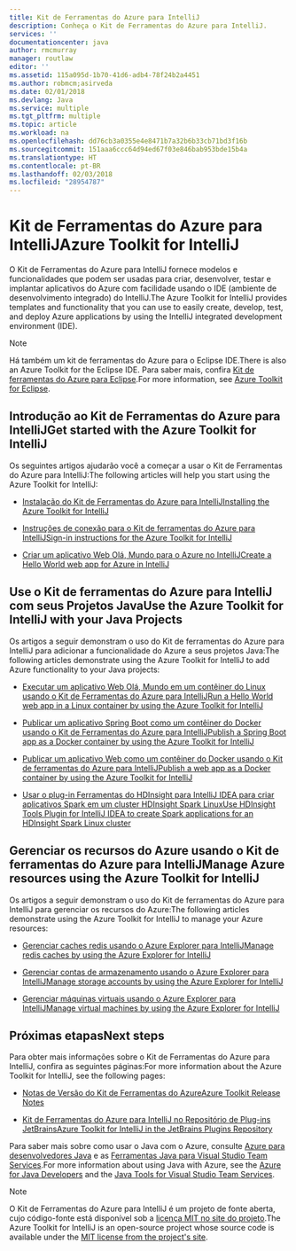 ```yaml
---
title: Kit de Ferramentas do Azure para IntelliJ
description: Conheça o Kit de Ferramentas do Azure para IntelliJ.
services: ''
documentationcenter: java
author: rmcmurray
manager: routlaw
editor: ''
ms.assetid: 115a095d-1b70-41d6-adb4-78f24b2a4451
ms.author: robmcm;asirveda
ms.date: 02/01/2018
ms.devlang: Java
ms.service: multiple
ms.tgt_pltfrm: multiple
ms.topic: article
ms.workload: na
ms.openlocfilehash: dd76cb3a0355e4e8471b7a32b6b33cb71bd3f16b
ms.sourcegitcommit: 151aaa6ccc64d94ed67f03e846bab953bde15b4a
ms.translationtype: HT
ms.contentlocale: pt-BR
ms.lasthandoff: 02/03/2018
ms.locfileid: "28954787"
---
```

# <a name="azure-toolkit-for-intellij"></a><span data-ttu-id="549c8-103">Kit de Ferramentas do Azure para IntelliJ</span><span class="sxs-lookup"><span data-stu-id="549c8-103">Azure Toolkit for IntelliJ</span></span>
<span data-ttu-id="549c8-104">O Kit de Ferramentas do Azure para IntelliJ fornece modelos e funcionalidades que podem ser usadas para criar, desenvolver, testar e implantar aplicativos do Azure com facilidade usando o IDE (ambiente de desenvolvimento integrado) do IntelliJ.</span><span class="sxs-lookup"><span data-stu-id="549c8-104">The Azure Toolkit for IntelliJ provides templates and functionality that you can use to easily create, develop, test, and deploy Azure applications by using the IntelliJ integrated development environment (IDE).</span></span>

> [!NOTE]
> 
> <span data-ttu-id="549c8-105">Há também um kit de ferramentas do Azure para o Eclipse IDE.</span><span class="sxs-lookup"><span data-stu-id="549c8-105">There is also an Azure Toolkit for the Eclipse IDE.</span></span> <span data-ttu-id="549c8-106">Para saber mais, confira [Kit de ferramentas do Azure para Eclipse](../eclipse/azure-toolkit-for-eclipse.md).</span><span class="sxs-lookup"><span data-stu-id="549c8-106">For more information, see [Azure Toolkit for Eclipse](../eclipse/azure-toolkit-for-eclipse.md).</span></span>
> 

## <a name="get-started-with-the-azure-toolkit-for-intellij"></a><span data-ttu-id="549c8-107">Introdução ao Kit de Ferramentas do Azure para IntelliJ</span><span class="sxs-lookup"><span data-stu-id="549c8-107">Get started with the Azure Toolkit for IntelliJ</span></span>
<span data-ttu-id="549c8-108">Os seguintes artigos ajudarão você a começar a usar o Kit de Ferramentas do Azure para IntelliJ:</span><span class="sxs-lookup"><span data-stu-id="549c8-108">The following articles will help you start using the Azure Toolkit for IntelliJ:</span></span>

* [<span data-ttu-id="549c8-109">Instalação do Kit de Ferramentas do Azure para IntelliJ</span><span class="sxs-lookup"><span data-stu-id="549c8-109">Installing the Azure Toolkit for IntelliJ</span></span>](azure-toolkit-for-intellij-installation.md)

* [<span data-ttu-id="549c8-110">Instruções de conexão para o Kit de ferramentas do Azure para IntelliJ</span><span class="sxs-lookup"><span data-stu-id="549c8-110">Sign-in instructions for the Azure Toolkit for IntelliJ</span></span>](azure-toolkit-for-intellij-sign-in-instructions.md)

* [<span data-ttu-id="549c8-111">Criar um aplicativo Web Olá, Mundo para o Azure no IntelliJ</span><span class="sxs-lookup"><span data-stu-id="549c8-111">Create a Hello World web app for Azure in IntelliJ</span></span>](azure-toolkit-for-intellij-create-hello-world-web-app.md)

## <a name="use-the-azure-toolkit-for-intellij-with-your-java-projects"></a><span data-ttu-id="549c8-112">Use o Kit de ferramentas do Azure para IntelliJ com seus Projetos Java</span><span class="sxs-lookup"><span data-stu-id="549c8-112">Use the Azure Toolkit for IntelliJ with your Java Projects</span></span>
<span data-ttu-id="549c8-113">Os artigos a seguir demonstram o uso do Kit de ferramentas do Azure para IntelliJ para adicionar a funcionalidade do Azure a seus projetos Java:</span><span class="sxs-lookup"><span data-stu-id="549c8-113">The following articles demonstrate using the Azure Toolkit for IntelliJ to add Azure functionality to your Java projects:</span></span>

* [<span data-ttu-id="549c8-114">Executar um aplicativo Web Olá, Mundo em um contêiner do Linux usando o Kit de Ferramentas do Azure para IntelliJ</span><span class="sxs-lookup"><span data-stu-id="549c8-114">Run a Hello World web app in a Linux container by using the Azure Toolkit for IntelliJ</span></span>](azure-toolkit-for-intellij-hello-world-web-app-linux.md)

* [<span data-ttu-id="549c8-115">Publicar um aplicativo Spring Boot como um contêiner do Docker usando o Kit de Ferramentas do Azure para IntelliJ</span><span class="sxs-lookup"><span data-stu-id="549c8-115">Publish a Spring Boot app as a Docker container by using the Azure Toolkit for IntelliJ</span></span>](azure-toolkit-for-intellij-publish-spring-boot-docker-app.md)

* [<span data-ttu-id="549c8-116">Publicar um aplicativo Web como um contêiner do Docker usando o Kit de ferramentas do Azure para IntelliJ</span><span class="sxs-lookup"><span data-stu-id="549c8-116">Publish a web app as a Docker container by using the Azure Toolkit for IntelliJ</span></span>](azure-toolkit-for-intellij-publish-as-docker-container.md)

* [<span data-ttu-id="549c8-117">Usar o plug-in Ferramentas do HDInsight para IntelliJ IDEA para criar aplicativos Spark em um cluster HDInsight Spark Linux</span><span class="sxs-lookup"><span data-stu-id="549c8-117">Use HDInsight Tools Plugin for IntelliJ IDEA to create Spark applications for an HDInsight Spark Linux cluster</span></span>](/azure/hdinsight/hdinsight-apache-spark-intellij-tool-plugin)

## <a name="manage-azure-resources-using-the-azure-toolkit-for-intellij"></a><span data-ttu-id="549c8-118">Gerenciar os recursos do Azure usando o Kit de ferramentas do Azure para IntelliJ</span><span class="sxs-lookup"><span data-stu-id="549c8-118">Manage Azure resources using the Azure Toolkit for IntelliJ</span></span>
<span data-ttu-id="549c8-119">Os artigos a seguir demonstram o uso do Kit de ferramentas do Azure para IntelliJ para gerenciar os recursos do Azure:</span><span class="sxs-lookup"><span data-stu-id="549c8-119">The following articles demonstrate using the Azure Toolkit for IntelliJ to manage your Azure resources:</span></span>

* [<span data-ttu-id="549c8-120">Gerenciar caches redis usando o Azure Explorer para IntelliJ</span><span class="sxs-lookup"><span data-stu-id="549c8-120">Manage redis caches by using the Azure Explorer for IntelliJ</span></span>](azure-toolkit-for-intellij-managing-redis-caches-using-azure-explorer.md)

* [<span data-ttu-id="549c8-121">Gerenciar contas de armazenamento usando o Azure Explorer para IntelliJ</span><span class="sxs-lookup"><span data-stu-id="549c8-121">Manage storage accounts by using the Azure Explorer for IntelliJ</span></span>](azure-toolkit-for-intellij-managing-virtual-machines-using-azure-explorer.md)

* [<span data-ttu-id="549c8-122">Gerenciar máquinas virtuais usando o Azure Explorer para IntelliJ</span><span class="sxs-lookup"><span data-stu-id="549c8-122">Manage virtual machines by using the Azure Explorer for IntelliJ</span></span>](azure-toolkit-for-intellij-managing-storage-accounts-using-azure-explorer.md)

## <a name="next-steps"></a><span data-ttu-id="549c8-123">Próximas etapas</span><span class="sxs-lookup"><span data-stu-id="549c8-123">Next steps</span></span>

<span data-ttu-id="549c8-124">Para obter mais informações sobre o Kit de Ferramentas do Azure para IntelliJ, confira as seguintes páginas:</span><span class="sxs-lookup"><span data-stu-id="549c8-124">For more information about the Azure Toolkit for IntelliJ, see the following pages:</span></span>

* [<span data-ttu-id="549c8-125">Notas de Versão do Kit de Ferramentas do Azure</span><span class="sxs-lookup"><span data-stu-id="549c8-125">Azure Toolkit Release Notes</span></span>](https://github.com/Microsoft/azure-tools-for-java/releases)

* [<span data-ttu-id="549c8-126">Kit de Ferramentas do Azure para IntelliJ no Repositório de Plug-ins JetBrains</span><span class="sxs-lookup"><span data-stu-id="549c8-126">Azure Toolkit for IntelliJ in the JetBrains Plugins Repository</span></span>](https://plugins.jetbrains.com/plugin/8053-azure-toolkit-for-intellij)

<span data-ttu-id="549c8-127">Para saber mais sobre como usar o Java com o Azure, consulte [Azure para desenvolvedores Java](https://docs.microsoft.com/java/azure/) e as [Ferramentas Java para Visual Studio Team Services](https://java.visualstudio.com/).</span><span class="sxs-lookup"><span data-stu-id="549c8-127">For more information about using Java with Azure, see the [Azure for Java Developers](https://docs.microsoft.com/java/azure/) and the [Java Tools for Visual Studio Team Services](https://java.visualstudio.com/).</span></span>

> [!NOTE]
> 
> <span data-ttu-id="549c8-128">O Kit de Ferramentas do Azure para IntelliJ é um projeto de fonte aberta, cujo código-fonte está disponível sob a [licença MIT no site do projeto](https://github.com/microsoft/azure-tools-for-java).</span><span class="sxs-lookup"><span data-stu-id="549c8-128">The Azure Toolkit for IntelliJ is an open-source project whose source code is available under the [MIT license from the project's site](https://github.com/microsoft/azure-tools-for-java).</span></span>
> 

<!-- [!INCLUDE [azure-toolkit-for-intellij-additional-resources](../includes/azure-toolkit-for-intellij-additional-resources.md)] -->

<!-- URL List -->

[Azure for Java Developers]: https://docs.microsoft.com/java/azure/
[Java Tools for Visual Studio Team Services]: https://java.visualstudio.com/

<!-- Temporarily Deprecated URLs -->

<!-- [Debug a Java Web App on Azure in IntelliJ]: ./app-service-web/app-service-web-debug-java-web-app-in-intellij.md -->
